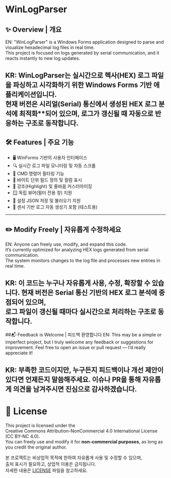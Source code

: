 # WinLogParser

## ✨ Overview | 개요
EN:
"WinLogParser" is a Windows Forms application designed to parse and visualize hexadecimal log files in real time.  
This project is focused on logs generated by serial communication, and it reacts instantly to new log updates.

KR:
WinLogParser는 실시간으로 헥사(HEX) 로그 파일을 파싱하고 시각화하기 위한 Windows Forms 기반 애플리케이션입니다.  
현재 버전은 시리얼(Serial) 통신에서 생성된 HEX 로그 분석에 최적화**되어 있으며, 로그가 갱신될 때 자동으로 반응하는 구조로 동작합니다.
---

## 🛠 Features | 주요 기능
- 🖥️ WinForms 기반의 사용자 인터페이스  
- 🔍 실시간 로그 파일 모니터링 및 자동 스크롤  
- 🧩 CMD 명령어 필터링 기능  
- 🧮 바이트 단위 필드 정의 및 컬럼 표시  
- 🎯 강조(Highlight) 및 줄바꿈 커스터마이징  
- 🪟 독립 뷰어(필터 전용 창) 지원  
- 💾 설정 JSON 저장 및 불러오기 지원  
- 🧪 센서 기반 로그 자동 생성기 포함 (테스트용)
---

## ✏️ Modify Freely | 자유롭게 수정하세요
EN:
Anyone can freely use, modify, and expand this code.  
It’s currently optimized for analyzing HEX logs generated from serial communication.  
The system monitors changes to the log file and processes new entries in real time.

KR:
이 코드는 누구나 자유롭게 사용, 수정, 확장할 수 있습니다.
현재 버전은 Serial 통신 기반의 HEX 로그 분석에 중점되어 있으며,  
로그 파일이 갱신될 때마다 실시간으로 처리하는 구조로 동작합니다.
---

##📬 Feedback is Welcome | 피드백 환영합니다
EN:
This may be a simple or imperfect project, but I truly welcome any feedback or suggestions for improvement.
Feel free to open an issue or pull request — I’d really appreciate it!

KR:
부족한 코드이지만, 누구든지 피드백이나 개선 제안이 있다면 언제든지 말씀해주세요.
이슈나 PR을 통해 자유롭게 의견을 남겨주시면 진심으로 감사하겠습니다.
---

# 📄 License
This project is licensed under the  
Creative Commons Attribution-NonCommercial 4.0 International License (CC BY-NC 4.0).  
You can freely use and modify it for **non-commercial purposes**, as long as you credit the original author.

본 프로젝트는 비상업적 목적에 한하여 자유롭게 사용 및 수정할 수 있으며,  
출처 표시가 필요하고, 상업적 이용은 금지됩니다.  
자세한 내용은 [LICENSE](./LICENSE) 파일을 참고하세요.
